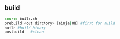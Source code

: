 ## build

```bash
source build.sh
prebuild <out dirctory> [ninja|ON] #first for build
build #build binary
postbuild   #clean
```